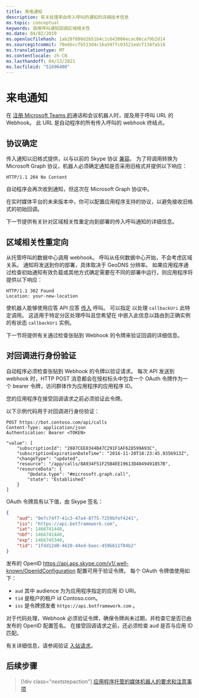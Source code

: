 ```yaml
---
title: 来电通知
description: 有关处理来自传入呼叫的通知的详细技术信息
ms.topic: conceptual
keywords: 调用呼叫通知回调区域相关性
ms.date: 04/02/2019
ms.openlocfilehash: 1ab28f898d2b51b4c1c643006ecac06ca79b2d14
ms.sourcegitcommit: 79e6bccfb513d4c16a58ffc03521edcf134fa518
ms.translationtype: MT
ms.contentlocale: zh-CN
ms.lasthandoff: 04/13/2021
ms.locfileid: "51696400"
---
```

# <a name="incoming-call-notifications"></a>来电通知

在 [注册 Microsoft Teams 的](./registering-calling-bot.md#create-new-bot-or-add-calling-capabilities)通话和会议机器人时，提及用于呼叫 URL 的 Webhook。 此 URL 是自动程序的所有传入呼叫的 webhook 终结点。

## <a name="protocol-determination"></a>协议确定

传入通知以旧格式提供，以与以前的 Skype 协议 [兼容](/azure/bot-service/dotnet/bot-builder-dotnet-real-time-media-concepts?view=azure-bot-service-3.0&preserve-view=true)。 为了将调用转换为 Microsoft Graph 协议，机器人必须确定通知是否采用旧格式并提供以下响应：

```http
HTTP/1.1 204 No Content
```

自动程序会再次收到通知，但这次在 Microsoft Graph 协议中。

在实时媒体平台的未来版本中，你可以配置应用程序支持的协议，以避免接收旧格式的初始回调。

下一节提供有关针对区域相关性重定向到部署的传入呼叫通知的详细信息。

## <a name="redirects-for-region-affinity"></a>区域相关性重定向

从托管呼叫的数据中心调用 webhook。 呼叫从任何数据中心开始，不会考虑区域关系。 通知将发送到你的部署，具体取决于 GeoDNS 分辨率。 如果应用程序通过检查初始通知有效负载或其他方式确定需要在不同的部署中运行，则应用程序将提供以下响应：

```http
HTTP/1.1 302 Found
Location: your-new-location
```

使机器人能够使用应答 API 应答 [传入](https://developer.microsoft.com/graph/docs/api-reference/beta/api/call_answer) 呼叫。 可以指定 以处理 `callbackUri` 此特定调用。 这适用于特定分区处理呼叫且您希望在 中嵌入此信息以路由到正确实例的有状态 `callbackUri` 实例。

下一节将提供有关通过检查张贴到 Webhook 的令牌来验证回调的详细信息。

## <a name="authenticate-the-callback"></a>对回调进行身份验证

自动程序必须检查张贴到 Webhook 的令牌以验证请求。 每次 API 发送到 webhook 时，HTTP POST 消息都会在授权标头中包含一个 OAuth 令牌作为一个 bearer 令牌，访问群体作为应用程序的应用程序 ID。

您的应用程序在接受回调请求之前必须验证此令牌。

以下示例代码用于对回调进行身份验证：

```http
POST https://bot.contoso.com/api/calls
Content-Type: application/json
Authentication: Bearer <TOKEN>

"value": [
    "subscriptionId": "2887CEE8344B47C291F1AF628599A93C",
    "subscriptionExpirationDateTime": "2016-11-20T18:23:45.9356913Z",
    "changeType": "updated",
    "resource": "/app/calls/8A934F51F25B4EE19613D4049491857B",
    "resourceData": {
        "@odata.type": "#microsoft.graph.call",
        "state": "Established"
    }
]
```

OAuth 令牌具有以下值，由 Skype 签名：

```json
{
    "aud": "0efc74f7-41c3-47a4-8775-7259bfef4241",
    "iss": "https://api.botframework.com",
    "iat": 1466741440,
    "nbf": 1466741440,
    "exp": 1466745340,
    "tid": "1fdd12d0-4620-44ed-baec-459b611f84b2"
}
```

发布的 OpenID <https://api.aps.skype.com/v1/.well-known/OpenIdConfiguration> 配置可用于验证令牌。 每个 OAuth 令牌值使用如下：

* `aud` 其中 audience 为为应用程序指定的应用 ID URI。
* `tid` 是租户的租户 id Contoso.com。
* `iss` 是令牌颁发者 `https://api.botframework.com` 。

对于代码处理，Webhook 必须验证令牌，确保令牌尚未过期，并检查它是否已由发布的 OpenID 配置签名。 在接受回调请求之前，还必须检查 aud 是否与应用 ID 匹配。

有关详细信息，请参阅验证 [入站请求](https://github.com/microsoftgraph/microsoft-graph-comms-samples/blob/master/Samples/Common/Sample.Common/Authentication/AuthenticationProvider.cs)。

## <a name="next-step"></a>后续步骤

> [!div class="nextstepaction"]
> [应用程序托管的媒体机器人的要求和注意事项](~/bots/calls-and-meetings/requirements-considerations-application-hosted-media-bots.md)
